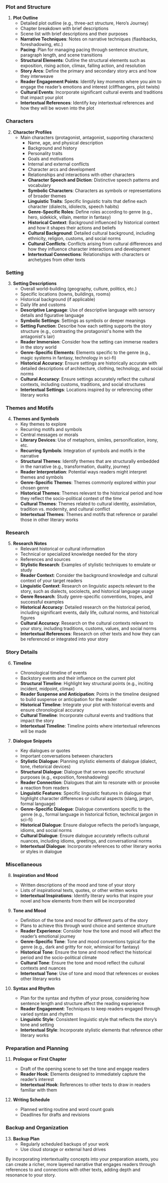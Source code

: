### Plot and Structure
1. **Plot Outline**
   - Detailed plot outline (e.g., three-act structure, Hero’s Journey)
   - Chapter breakdown with brief descriptions
   - Scene list with brief descriptions and their purposes
   - **Narrative Techniques**: Notes on narrative techniques (flashbacks, foreshadowing, etc.)
   - **Pacing**: Plan for managing pacing through sentence structure, paragraph length, and scene transitions
   - **Structural Elements**: Outline the structural elements such as exposition, rising action, climax, falling action, and resolution
   - **Story Arcs**: Define the primary and secondary story arcs and how they interweave
   - **Reader Engagement Points**: Identify key moments where you aim to engage the reader’s emotions and interest (cliffhangers, plot twists)
   - **Cultural Events**: Incorporate significant cultural events and traditions that impact your plot
   - **Intertextual References**: Identify key intertextual references and how they will be woven into the plot

### Characters
2. **Character Profiles**
   - Main characters (protagonist, antagonist, supporting characters)
     - Name, age, and physical description
     - Background and history
     - Personality traits
     - Goals and motivations
     - Internal and external conflicts
     - Character arcs and development
     - Relationships and interactions with other characters
     - **Character Speech and Diction**: Distinctive speech patterns and vocabulary
     - **Symbolic Characters**: Characters as symbols or representations of broader themes
     - **Linguistic Traits**: Specific linguistic traits that define each character (dialects, idiolects, speech habits)
     - **Genre-Specific Roles**: Define roles according to genre (e.g., hero, sidekick, villain, mentor in fantasy)
     - **Historical Context**: Background influenced by historical context and how it shapes their actions and beliefs
     - **Cultural Background**: Detailed cultural background, including ethnicity, religion, customs, and social norms
     - **Cultural Conflicts**: Conflicts arising from cultural differences and how they influence character interactions and development
     - **Intertextual Connections**: Relationships with characters or archetypes from other texts

### Setting
3. **Setting Descriptions**
   - Overall world-building (geography, culture, politics, etc.)
   - Specific locations (towns, buildings, rooms)
   - Historical background (if applicable)
   - Daily life and customs
   - **Descriptive Language**: Use of descriptive language with sensory details and figurative language
   - **Symbolic Settings**: Settings as symbols or deeper meanings
   - **Setting Function**: Describe how each setting supports the story structure (e.g., contrasting the protagonist's home with the antagonist's lair)
   - **Reader Immersion**: Consider how the setting can immerse readers in the story world
   - **Genre-Specific Elements**: Elements specific to the genre (e.g., magic systems in fantasy, technology in sci-fi)
   - **Historical Accuracy**: Ensure settings are historically accurate with detailed descriptions of architecture, clothing, technology, and social norms
   - **Cultural Accuracy**: Ensure settings accurately reflect the cultural contexts, including customs, traditions, and social structures
   - **Intertextual Settings**: Locations inspired by or referencing other literary works

### Themes and Motifs
4. **Themes and Symbols**
   - Key themes to explore
   - Recurring motifs and symbols
   - Central messages or morals
   - **Literary Devices**: Use of metaphors, similes, personification, irony, etc.
   - **Recurring Symbols**: Integration of symbols and motifs in the narrative
   - **Structural Themes**: Identify themes that are structurally embedded in the narrative (e.g., transformation, duality, journey)
   - **Reader Interpretation**: Potential ways readers might interpret themes and symbols
   - **Genre-Specific Themes**: Themes commonly explored within your chosen genre
   - **Historical Themes**: Themes relevant to the historical period and how they reflect the socio-political context of the time
   - **Cultural Themes**: Themes related to cultural identity, assimilation, tradition vs. modernity, and cultural conflict
   - **Intertextual Themes**: Themes and motifs that reference or parallel those in other literary works

### Research
5. **Research Notes**
   - Relevant historical or cultural information
   - Technical or specialized knowledge needed for the story
   - References and sources
   - **Stylistic Research**: Examples of stylistic techniques to emulate or study
   - **Reader Context**: Consider the background knowledge and cultural context of your target readers
   - **Linguistic Context**: Research on linguistic aspects relevant to the story, such as dialects, sociolects, and historical language usage
   - **Genre Research**: Study genre-specific conventions, tropes, and successful examples
   - **Historical Accuracy**: Detailed research on the historical period, including significant events, daily life, cultural norms, and historical figures
   - **Cultural Accuracy**: Research on the cultural contexts relevant to your story, including traditions, customs, values, and social norms
   - **Intertextual References**: Research on other texts and how they can be referenced or integrated into your story

### Story Details
6. **Timeline**
   - Chronological timeline of events
   - Backstory events and their influence on the current plot
   - **Structural Timeline**: Highlight key structural points (e.g., inciting incident, midpoint, climax)
   - **Reader Suspense and Anticipation**: Points in the timeline designed to build suspense or anticipation for the reader
   - **Historical Timeline**: Integrate your plot with historical events and ensure chronological accuracy
   - **Cultural Timeline**: Incorporate cultural events and traditions that impact the story
   - **Intertextual Timeline**: Timeline points where intertextual references will be made

7. **Dialogue Snippets**
   - Key dialogues or quotes
   - Important conversations between characters
   - **Stylistic Dialogue**: Planning stylistic elements of dialogue (dialect, tone, rhetorical devices)
   - **Structural Dialogue**: Dialogue that serves specific structural purposes (e.g., exposition, foreshadowing)
   - **Reader Connection**: Dialogues that aim to resonate with or provoke a reaction from readers
   - **Linguistic Features**: Specific linguistic features in dialogue that highlight character differences or cultural aspects (slang, jargon, formal language)
   - **Genre-Specific Dialogue**: Dialogue conventions specific to the genre (e.g., formal language in historical fiction, technical jargon in sci-fi)
   - **Historical Dialogue**: Ensure dialogue reflects the period’s language, idioms, and social norms
   - **Cultural Dialogue**: Ensure dialogue accurately reflects cultural nuances, including idioms, greetings, and conversational norms
   - **Intertextual Dialogue**: Incorporate references to other literary works or styles in dialogue

### Miscellaneous
8. **Inspiration and Mood**
   - Written descriptions of the mood and tone of your story
   - Lists of inspirational texts, quotes, or other written works
   - **Intertextual Inspirations**: Identify literary works that inspire your novel and how elements from them will be incorporated

9. **Tone and Mood**
   - Definition of the tone and mood for different parts of the story
   - Plans to achieve this through word choice and sentence structure
   - **Reader Experience**: Consider how the tone and mood will affect the reader’s emotional journey
   - **Genre-Specific Tone**: Tone and mood conventions typical for the genre (e.g., dark and gritty for noir, whimsical for fantasy)
   - **Historical Tone**: Ensure the tone and mood reflect the historical period and the socio-political climate
   - **Cultural Tone**: Ensure the tone and mood reflect the cultural contexts and nuances
   - **Intertextual Tone**: Use of tone and mood that references or evokes other literary works

10. **Syntax and Rhythm**
    - Plan for the syntax and rhythm of your prose, considering how sentence length and structure affect the reading experience
    - **Reader Engagement**: Techniques to keep readers engaged through varied syntax and rhythm
    - **Linguistic Style**: Consistent linguistic style that reflects the story’s tone and setting
    - **Intertextual Style**: Incorporate stylistic elements that reference other literary works

### Preparation and Planning
11. **Prologue or First Chapter**
    - Draft of the opening scene to set the tone and engage readers
    - **Reader Hook**: Elements designed to immediately capture the reader’s interest
    - **Intertextual Hook**: References to other texts to draw in readers familiar with them

12. **Writing Schedule**
    - Planned writing routine and word count goals
    - Deadlines for drafts and revisions

### Backup and Organization
13. **Backup Plan**
    - Regularly scheduled backups of your work
    - Use cloud storage or external hard drives

By incorporating intertextuality concepts into your preparation assets, you can create a richer, more layered narrative that engages readers through references to and connections with other texts, adding depth and resonance to your story.